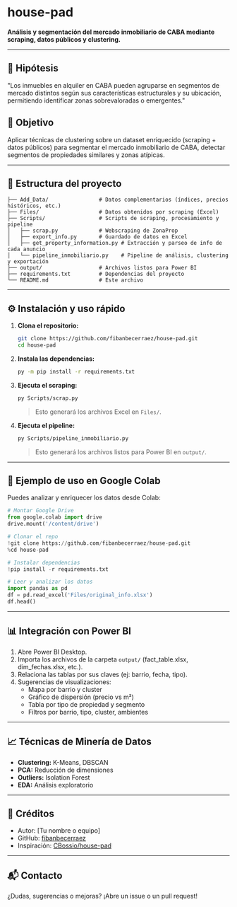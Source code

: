 # house-pad

**Análisis y segmentación del mercado inmobiliario de CABA mediante scraping, datos públicos y clustering.**

---

## 🧩 Hipótesis
"Los inmuebles en alquiler en CABA pueden agruparse en segmentos de mercado distintos según sus características estructurales y su ubicación, permitiendo identificar zonas sobrevaloradas o emergentes."

## 🎯 Objetivo
Aplicar técnicas de clustering sobre un dataset enriquecido (scraping + datos públicos) para segmentar el mercado inmobiliario de CABA, detectar segmentos de propiedades similares y zonas atípicas.

---

## 📁 Estructura del proyecto

```
├── Add_Data/                # Datos complementarios (índices, precios históricos, etc.)
├── Files/                   # Datos obtenidos por scraping (Excel)
├── Scripts/                 # Scripts de scraping, procesamiento y pipeline
│   ├── scrap.py             # Webscraping de ZonaProp
│   ├── export_info.py       # Guardado de datos en Excel
│   ├── get_property_information.py # Extracción y parseo de info de cada anuncio
│   └── pipeline_inmobiliario.py    # Pipeline de análisis, clustering y exportación
├── output/                  # Archivos listos para Power BI
├── requirements.txt         # Dependencias del proyecto
└── README.md                # Este archivo
```

---

## ⚙️ Instalación y uso rápido

1. **Clona el repositorio:**
   ```bash
   git clone https://github.com/fibanbecerraez/house-pad.git
   cd house-pad
   ```
2. **Instala las dependencias:**
   ```bash
   py -m pip install -r requirements.txt
   ```
3. **Ejecuta el scraping:**
   ```bash
   py Scripts/scrap.py
   ```
   > Esto generará los archivos Excel en `Files/`.
4. **Ejecuta el pipeline:**
   ```bash
   py Scripts/pipeline_inmobiliario.py
   ```
   > Esto generará los archivos listos para Power BI en `output/`.

---

## 🚀 Ejemplo de uso en Google Colab

Puedes analizar y enriquecer los datos desde Colab:

```python
# Montar Google Drive
from google.colab import drive
drive.mount('/content/drive')

# Clonar el repo
!git clone https://github.com/fibanbecerraez/house-pad.git
%cd house-pad

# Instalar dependencias
!pip install -r requirements.txt

# Leer y analizar los datos
import pandas as pd
df = pd.read_excel('Files/original_info.xlsx')
df.head()
```

---

## 📊 Integración con Power BI

1. Abre Power BI Desktop.
2. Importa los archivos de la carpeta `output/` (fact_table.xlsx, dim_fechas.xlsx, etc.).
3. Relaciona las tablas por sus claves (ej: barrio, fecha, tipo).
4. Sugerencias de visualizaciones:
   - Mapa por barrio y cluster
   - Gráfico de dispersión (precio vs m²)
   - Tabla por tipo de propiedad y segmento
   - Filtros por barrio, tipo, cluster, ambientes

---

## 📈 Técnicas de Minería de Datos
- **Clustering:** K-Means, DBSCAN
- **PCA:** Reducción de dimensiones
- **Outliers:** Isolation Forest
- **EDA:** Análisis exploratorio

---

## 👤 Créditos
- Autor: [Tu nombre o equipo]
- GitHub: [fibanbecerraez](https://github.com/fibanbecerraez)
- Inspiración: [CBossio/house-pad](https://github.com/CBossio/house-pad)

---

## 📬 Contacto
¿Dudas, sugerencias o mejoras? ¡Abre un issue o un pull request! 